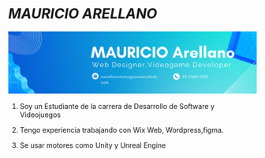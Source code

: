 # _MAURICIO ARELLANO_

![Blue Modern Geometric Profile LinkedIn Banner](./IMG/Blue%20Modern%20Geometric%20Profile%20LinkedIn%20Banner.png)

1. Soy un Estudiante de la carrera de Desarrollo de Software y Videojuegos

2. Tengo experiencia trabajando con Wix Web, Wordpress,figma.

3. Se usar motores como Unity y Unreal Engine

